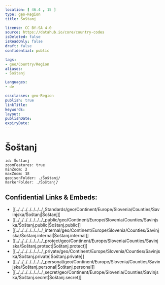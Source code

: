```yaml
---
location: [ 46.4 , 15 ] 
type: geo-Region
title: Šoštanj

license: CC BY-SA 4.0
source: https://datahub.io/core/country-codes
isDeleted: false
isReadOnly: false
draft: false
confidential: public

tags:
- geo/Country/Region
aliases:
- Šoštanj

Languages:
- de

cssclasses: geo-Region
publish: true
linkTitle: 
keywords: 
layout: 
publishDate: 
expiryDate: 
---
```


# Šoštanj

```leaflet
id: Šoštanj
zoomFeatures: true 
minZoom: 2 
maxZoom: 18
geojsonFolder: ./Šoštanj/
markerFolder: ./Šoštanj/
```


## Confidential Links & Embeds: 
- [[../../../../../../../_Standards/geo/Continent/Europe/Slovenia/Counties/Savinjska/Šoštanj|Šoštanj]] 
- [[../../../../../../../_public/geo/Continent/Europe/Slovenia/Counties/Savinjska/Šoštanj.public|Šoštanj.public]] 
- [[../../../../../../../_internal/geo/Continent/Europe/Slovenia/Counties/Savinjska/Šoštanj.internal|Šoštanj.internal]] 
- [[../../../../../../../_protect/geo/Continent/Europe/Slovenia/Counties/Savinjska/Šoštanj.protect|Šoštanj.protect]] 
- [[../../../../../../../_private/geo/Continent/Europe/Slovenia/Counties/Savinjska/Šoštanj.private|Šoštanj.private]] 
- [[../../../../../../../_personal/geo/Continent/Europe/Slovenia/Counties/Savinjska/Šoštanj.personal|Šoštanj.personal]] 
- [[../../../../../../../_secret/geo/Continent/Europe/Slovenia/Counties/Savinjska/Šoštanj.secret|Šoštanj.secret]] 

